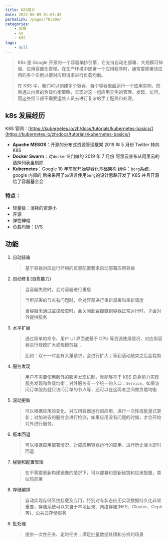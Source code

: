 ```yaml
---
title: K8S简介
date: 2022-06-09 01:03:42
permalink: /pages/f6ca0e/
categories:
    - 后端
    - Go
    - K8S
tags:
    - null
---
```


> K8s 是 Google 开源的一个容器编排引擎，它支持自动化部署、大规模可伸缩、应用容器化管理。在生产环境中部署一个应用程序时，通常要部署该应用的多个实例以便对应用请求进行负载均衡。
>
> 在 K8S 中，我们可以创建多个容器，每个容器里面运行一个应用实例，然后通过内置的负载均衡策略，实现对这一组应用实例的管理、发现、访问，而这些细节都不需要运维人员去进行复杂的手工配置和处理。

<!-- more -->

## k8s 发展经历

K8S 官网：[https://kubernetes.io/zh/docs/tutorials/kubernetes-basics/](https://kubernetes.io/zh/docs/tutorials/kubernetes-basics/)

-   **Apache MESOS**：开源的分布式资源管理框架 2019 年 5 月份 Twitter 转向 K8S
-   **Docker Swarm**：对`docker`专门做的 2019 年 7 月份 阿里云宣布从阿里云的选择列表里剔除
-   **Kubernetes**：Google 10 年前就开始容器化基础架构 组件：`borg`系统，google 内部的 后来采用了`Go`语言使用`borg`的设计思路开发了 K8S 并且开源给了容器基金会

### 特点：

-   轻量级：消耗的资源小
-   开源
-   弹性伸缩
-   负载均衡：LVS

## 功能

1.  自动装箱

    > 基于容器对应运行环境的资源配置要求自动部署应用容器

2.  自动修复(自愈能力)

    > 当容器失败时，会对容器进行重启
    >
    > 当所部署的节点有问题时，会对容器进行重新部署和重新调度
    >
    > 当容器未通过监控检查时，会关闭此容器直到容器正常运行时，才会对外提供服务

3.  水平扩展

    > 通过简单的命令、用户 UI 界面或基于 CPU 等资源使用情况，对应用容器进行规模扩大或规模剪裁；
    >
    > 比如：双十一时会有大量请求，会进行扩大；等到活动结束之后会裁剪

4.  服务发现

    > 用户不需要使用额外的服务发现机制，就能够基于 K8S 自身能力实现服务发现和负载均衡；对外服务有一个统一的入口：`Service`，如果访问订单服务就只访问订单的节点等，还可以在这两者之间做负载均衡

5.  滚动更新

    > 可以根据应用的变化，对应用容器运行的应用，进行一次性或批量式更新；对加进去的服务会进行检测，如果应用没有问题的时候，才会开始对外进行服务。

6.  版本回退

    > 可以根据应用部署情况，对应应用容器运行的应用，进行历史版本即时回退

7.  秘钥和配置管理

    > 在不需要重新构建镜像的情况下，可以部署和更新秘钥和应用配置，类似热部署

8.  存储编排

    > 自动实现存储系统挂载及应用，特别对有状态应用实现数据持久化非常重要，存储系统可以来自于本地目录、网络存储(NFS、Gluster、Ceph 等)、公共云存储服务

9.  批处理

    > 提供一次性任务、定时任务；满足批量数据处理和分析的场景
